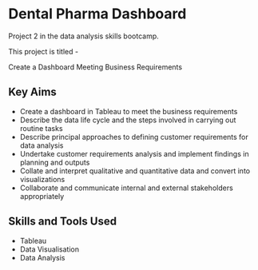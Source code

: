 Dental Pharma Dashboard
=======================
Project 2 in the data analysis skills bootcamp.

This project is titled -

Create a Dashboard Meeting Business Requirements

Key Aims
----------
- Create a dashboard in Tableau to meet the business requirements
- Describe the data life cycle and the steps involved in carrying out routine tasks
- Describe principal approaches to defining customer requirements for data analysis
- Undertake customer requirements analysis and implement findings in planning and outputs
- Collate and interpret qualitative and quantitative data and convert into visualizations
- Collaborate and communicate internal and external stakeholders appropriately

Skills and Tools Used
----------------------
- Tableau
- Data Visualisation
- Data Analysis
